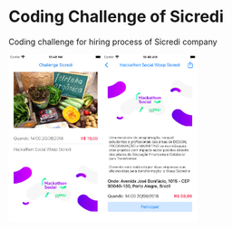 # Coding Challenge of Sicredi

Coding challenge for hiring process of Sicredi company

<img src="https://github.com/josiasfabricio/challenge-sicredi/blob/master/ScreenShots/screen-shot-1.png" width=33% height=33%><img src="https://github.com/josiasfabricio/challenge-sicredi/blob/master/ScreenShots/screen-shot-2.png" width=33% height=33%>
